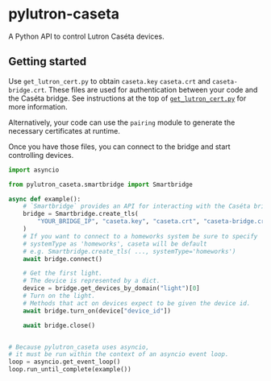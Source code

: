 # pylutron-caseta

A Python API to control Lutron Caséta devices.

## Getting started

Use `get_lutron_cert.py` to obtain `caseta.key` `caseta.crt` and `caseta-bridge.crt`. These files are used for authentication between your code and the Caséta bridge. See instructions at the top of [`get_lutron_cert.py`](get_lutron_cert.py) for more information.

Alternatively, your code can use the `pairing` module to generate the necessary certificates at runtime.

Once you have those files, you can connect to the bridge and start controlling devices.

```py
import asyncio

from pylutron_caseta.smartbridge import Smartbridge

async def example():
    # `Smartbridge` provides an API for interacting with the Caséta bridge.
    bridge = Smartbridge.create_tls(
        "YOUR_BRIDGE_IP", "caseta.key", "caseta.crt", "caseta-bridge.crt"
    )
    # If you want to connect to a homeworks system be sure to specify
    # systemType as 'homeworks', caseta will be default
    # e.g. Smartbridge.create_tls( ..., systemType='homeworks')
    await bridge.connect()

    # Get the first light.
    # The device is represented by a dict.
    device = bridge.get_devices_by_domain("light")[0]
    # Turn on the light.
    # Methods that act on devices expect to be given the device id.
    await bridge.turn_on(device["device_id"])

    await bridge.close()


# Because pylutron_caseta uses asyncio,
# it must be run within the context of an asyncio event loop.
loop = asyncio.get_event_loop()
loop.run_until_complete(example())
```
